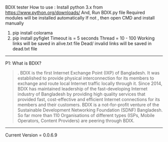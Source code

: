 BDIX tester
How to use  : 
Install python 3.x from https://www.python.org/downloads/
And, Run BDIX.py file
Required modules will be installed automatically
If not , then open CMD and install manually 
1. pip install colorama
2. pip install pyfiglet
Timeout is = 5 seconds
Thread = 10 - 100
Working links will be saved in alive.txt file 
Dead/ invalid links will be saved in dead.txt file
----------------------------------------------------------------------------------------------------------------------------------------------
P1: What is BDIX?
>. BDIX is the first Internet Exchange Point (IXP) of Bangladesh. It was established to provide physical interconnection for its members to exchange and route local Internet traffic locally through it. Since 2014, BDIX has maintained leadership of the fast-developing Internet industry of Bangladesh by providing high quality services that provided fast, cost-effective and efficient Internet connections for its members and their customers. BDIX is a not-for-profit venture of the Sustainable Development Networking Foundation (SDNF) Bangladesh. So far more than 110 Organisations of different types (ISPs, Mobile Operators, Content Providers) are peering through BDIX.
------------------------------------------------------------------------------------------------------------------------------------------------
Current Version = 0.0.6.9
